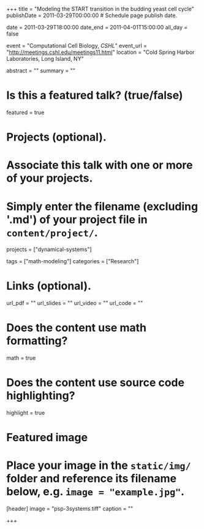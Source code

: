 +++
title = "Modeling the START transition in the budding yeast cell cycle"
publishDate = 2011-03-29T00:00:00  # Schedule page publish date.

date = 2011-03-29T18:00:00
date_end = 2011-04-01T15:00:00
all_day = false

event = "Computational Cell Biology, *CSHL*"
event_url = "http://meetings.cshl.edu/meetings11.html"
location = "Cold Spring Harbor Laboratories, Long Island, NY"

abstract = ""
summary = ""

# Is this a featured talk? (true/false)
featured = true

# Projects (optional).
#   Associate this talk with one or more of your projects.
#   Simply enter the filename (excluding '.md') of your project file in `content/project/`.
projects = ["dynamical-systems"]

tags = ["math-modeling"]
categories = ["Research"]

# Links (optional).
url_pdf = ""
url_slides = ""
url_video = ""
url_code = ""

# Does the content use math formatting?
math = true

# Does the content use source code highlighting?
highlight = true

# Featured image
# Place your image in the `static/img/` folder and reference its filename below, e.g. `image = "example.jpg"`.
[header]
image = "psp-3systems.tiff"
caption = ""

+++
